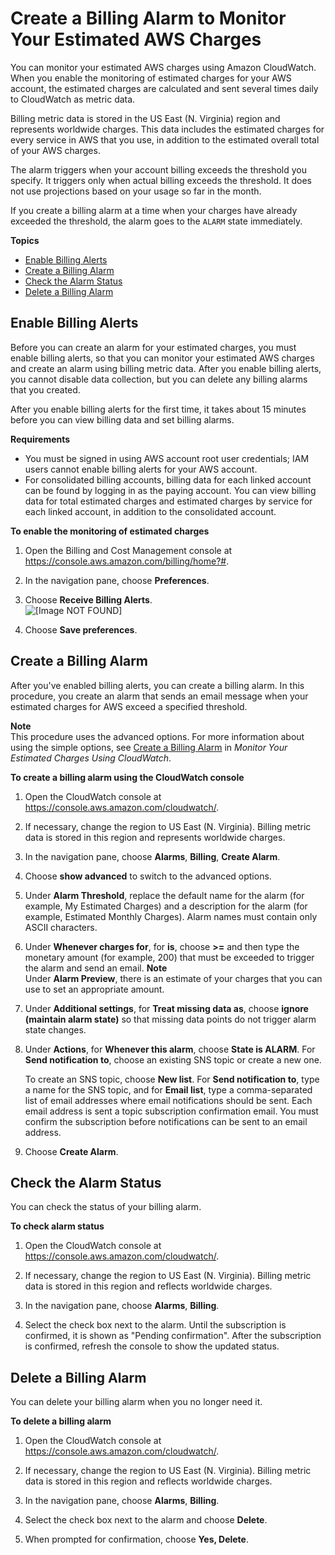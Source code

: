 # Create a Billing Alarm to Monitor Your Estimated AWS Charges<a name="monitor_estimated_charges_with_cloudwatch"></a>

You can monitor your estimated AWS charges using Amazon CloudWatch\. When you enable the monitoring of estimated charges for your AWS account, the estimated charges are calculated and sent several times daily to CloudWatch as metric data\.

Billing metric data is stored in the US East \(N\. Virginia\) region and represents worldwide charges\. This data includes the estimated charges for every service in AWS that you use, in addition to the estimated overall total of your AWS charges\.

The alarm triggers when your account billing exceeds the threshold you specify\. It triggers only when actual billing exceeds the threshold\. It does not use projections based on your usage so far in the month\.

If you create a billing alarm at a time when your charges have already exceeded the threshold, the alarm goes to the `ALARM` state immediately\.

**Topics**
+ [Enable Billing Alerts](#turning_on_billing_metrics)
+ [Create a Billing Alarm](#creating_billing_alarm_with_wizard)
+ [Check the Alarm Status](#checking_billing_alarm)
+ [Delete a Billing Alarm](#deleting_billing_alarm)

## Enable Billing Alerts<a name="turning_on_billing_metrics"></a>

Before you can create an alarm for your estimated charges, you must enable billing alerts, so that you can monitor your estimated AWS charges and create an alarm using billing metric data\. After you enable billing alerts, you cannot disable data collection, but you can delete any billing alarms that you created\.

After you enable billing alerts for the first time, it takes about 15 minutes before you can view billing data and set billing alarms\.

**Requirements**
+ You must be signed in using AWS account root user credentials; IAM users cannot enable billing alerts for your AWS account\.
+ For consolidated billing accounts, billing data for each linked account can be found by logging in as the paying account\. You can view billing data for total estimated charges and estimated charges by service for each linked account, in addition to the consolidated account\.

**To enable the monitoring of estimated charges**

1. Open the Billing and Cost Management console at [https://console\.aws\.amazon\.com/billing/home?\#](https://console.aws.amazon.com/billing/home?#/)\.

1. In the navigation pane, choose **Preferences**\.

1. Choose **Receive Billing Alerts**\.  
![\[Image NOT FOUND\]](http://docs.aws.amazon.com/AmazonCloudWatch/latest/monitoring/images/billing_preferences.png)

1. Choose **Save preferences**\.

## Create a Billing Alarm<a name="creating_billing_alarm_with_wizard"></a>

After you've enabled billing alerts, you can create a billing alarm\. In this procedure, you create an alarm that sends an email message when your estimated charges for AWS exceed a specified threshold\.

**Note**  
This procedure uses the advanced options\. For more information about using the simple options, see [Create a Billing Alarm](gs_monitor_estimated_charges_with_cloudwatch.md#gs_creating_billing_alarm) in *Monitor Your Estimated Charges Using CloudWatch*\.

**To create a billing alarm using the CloudWatch console**

1. Open the CloudWatch console at [https://console\.aws\.amazon\.com/cloudwatch/](https://console.aws.amazon.com/cloudwatch/)\.

1. If necessary, change the region to US East \(N\. Virginia\)\. Billing metric data is stored in this region and represents worldwide charges\.

1. In the navigation pane, choose **Alarms**, **Billing**, **Create Alarm**\.

1. Choose **show advanced** to switch to the advanced options\.

1. Under **Alarm Threshold**, replace the default name for the alarm \(for example, My Estimated Charges\) and a description for the alarm \(for example, Estimated Monthly Charges\)\. Alarm names must contain only ASCII characters\.

1. Under **Whenever charges for**, for **is**, choose **>=** and then type the monetary amount \(for example, 200\) that must be exceeded to trigger the alarm and send an email\.
**Note**  
Under **Alarm Preview**, there is an estimate of your charges that you can use to set an appropriate amount\.

1. Under **Additional settings**, for **Treat missing data as**, choose **ignore \(maintain alarm state\)** so that missing data points do not trigger alarm state changes\.

1. Under **Actions**, for **Whenever this alarm**, choose **State is ALARM**\. For **Send notification to**, choose an existing SNS topic or create a new one\.

   To create an SNS topic, choose **New list**\. For **Send notification to**, type a name for the SNS topic, and for **Email list**, type a comma\-separated list of email addresses where email notifications should be sent\. Each email address is sent a topic subscription confirmation email\. You must confirm the subscription before notifications can be sent to an email address\.

1. Choose **Create Alarm**\.

## Check the Alarm Status<a name="checking_billing_alarm"></a>

You can check the status of your billing alarm\.

**To check alarm status**

1. Open the CloudWatch console at [https://console\.aws\.amazon\.com/cloudwatch/](https://console.aws.amazon.com/cloudwatch/)\.

1. If necessary, change the region to US East \(N\. Virginia\)\. Billing metric data is stored in this region and reflects worldwide charges\.

1. In the navigation pane, choose **Alarms**, **Billing**\.

1. Select the check box next to the alarm\. Until the subscription is confirmed, it is shown as "Pending confirmation"\. After the subscription is confirmed, refresh the console to show the updated status\.

## Delete a Billing Alarm<a name="deleting_billing_alarm"></a>

You can delete your billing alarm when you no longer need it\.

**To delete a billing alarm**

1. Open the CloudWatch console at [https://console\.aws\.amazon\.com/cloudwatch/](https://console.aws.amazon.com/cloudwatch/)\.

1. If necessary, change the region to US East \(N\. Virginia\)\. Billing metric data is stored in this region and reflects worldwide charges\.

1. In the navigation pane, choose **Alarms**, **Billing**\.

1. Select the check box next to the alarm and choose **Delete**\.

1. When prompted for confirmation, choose **Yes, Delete**\.
